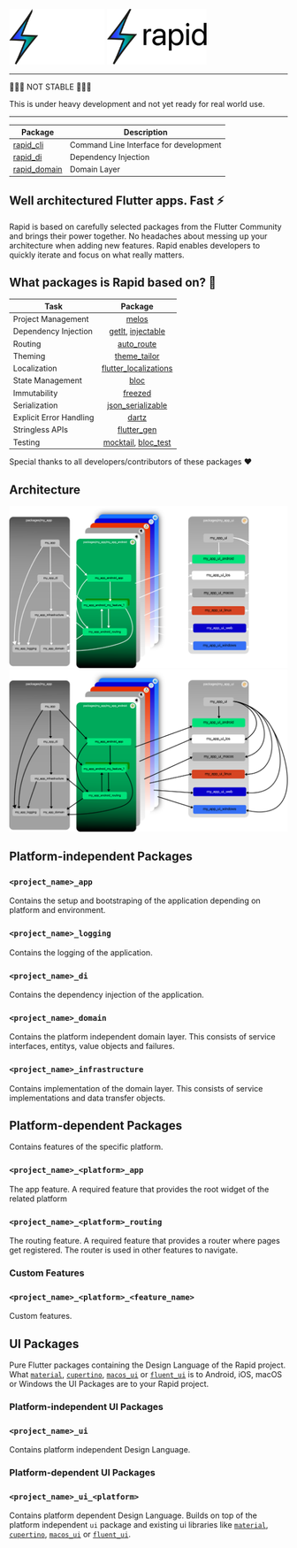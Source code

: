 <img src="./assets/logo_black.svg#gh-dark-mode-only" height="100">
<img src="./assets/logo_white.svg#gh-light-mode-only" height="100">

---

🚨🚨🚨 NOT STABLE 🚨🚨🚨

This is under heavy development and not yet ready for real world use.

---

| Package                                                                          | Description |
| -------------------------------------------------------------------------------- | ----------- |
| [rapid_cli](https://github.com/jtdLab/rapid/tree/main/packages/rapid_cli)        | Command Line Interface for development |
| [rapid_di](https://github.com/jtdLab/rapid/tree/main/packages/rapid/rapid/rapid_di)          | Dependency Injection |
| [rapid_domain](https://github.com/jtdLab/rapid/tree/main/packages/rapid/rapid/rapid_domain)          | Domain Layer |

## Well architectured Flutter apps. Fast ⚡

Rapid is based on carefully selected packages from the Flutter Community and brings their power together. No headaches about messing up your architecture when adding new features. Rapid enables developers to quickly iterate and focus on what really matters.

## What packages is Rapid based on? 👀

| Task                   | Package                                 |
| ---------------------- |:---------------------------------------:|
| Project Management     | [melos](https://pub.dev/packages/melos) |
| Dependency Injection   | [getIt](https://pub.dev/packages/get_it), [injectable](https://pub.dev/packages/injectable) |
| Routing                | [auto_route](https://pub.dev/packages/auto_route) |
| Theming                | [theme_tailor](https://pub.dev/packages/theme_tailor) |
| Localization           | [flutter_localizations](https://docs.flutter.dev/development/accessibility-and-localization/internationalization) |
| State Management       | [bloc](https://pub.dev/packages/bloc) |
| Immutability           | [freezed](https://pub.dev/packages/freezed) |
| Serialization          | [json_serializable](https://pub.dev/packages/json_serializable) |
| Explicit Error Handling | [dartz](https://pub.dev/packages/dartz) |
| Stringless APIs  | [flutter_gen](https://pub.dev/packages/flutter_gen) |
| Testing          | [mocktail](https://pub.dev/packages/mocktail), [bloc_test](https://pub.dev/packages/bloc_test) |


Special thanks to all developers/contributors of these packages ❤️

## Architecture

<img src="./assets/overview_black.png#gh-dark-mode-only">
<img src="./assets/overview_white.png#gh-light-mode-only">

## Platform-independent Packages

### `<project_name>_app`

Contains the setup and bootstraping of the application depending on platform and environment.

### `<project_name>_logging`

Contains the logging of the application.

### `<project_name>_di`

Contains the dependency injection of the application.

### `<project_name>_domain`

Contains the platform independent domain layer. This consists of service interfaces, entitys, value objects and failures.

### `<project_name>_infrastructure`

Contains implementation of the domain layer. This consists of service implementations and data transfer objects.

## Platform-dependent Packages

Contains features of the specific platform.

### `<project_name>_<platform>_app`

The app feature. A required feature that provides the root widget of the related platform

### `<project_name>_<platform>_routing`

The routing feature. A required feature that provides a router where pages get registered.
The router is used in other features to navigate.

### Custom Features

### `<project_name>_<platform>_<feature_name>`

Custom features.

## UI Packages

Pure Flutter packages containing the Design Language of the Rapid project.
What [`material`](https://docs.flutter.dev/development/ui/widgets/material), [`cupertino`](https://docs.flutter.dev/development/ui/widgets/cupertino), [`macos_ui`](https://pub.dev/packages/macos_ui) or [`fluent_ui`](https://pub.dev/packages/fluent_ui) is to Android, iOS, macOS or Windows
the UI Packages are to your Rapid project.

### Platform-independent UI Packages

### `<project_name>_ui`

Contains platform independent Design Language.

### Platform-dependent UI Packages

### `<project_name>_ui_<platform>`

Contains platform dependent Design Language. Builds on top of the platform independent `ui` package and existing ui libraries like [`material`](https://docs.flutter.dev/development/ui/widgets/material), [`cupertino`](https://docs.flutter.dev/development/ui/widgets/cupertino), [`macos_ui`](https://pub.dev/packages/macos_ui) or [`fluent_ui`](https://pub.dev/packages/fluent_ui).

<!-- ## Core principles

### Modularity

Rapid aims to keep scopes small and thus uses a multi package approach. The packages are managed
in a mono repo using [melos](https://melos.invertase.dev/).

### Shared Domain

Rapids archticture evolvs around a platform independent domain layer.

### Single Responsibility

Every package has its clear responsibility.

### Extensibility

Features can be added easily.

### Unidirectional Data Flow

Data only flows from the outside through the app to the view and backwards.
 -->

